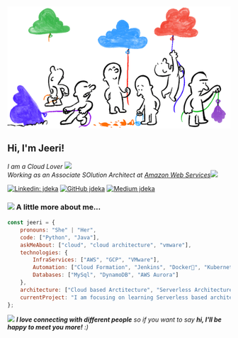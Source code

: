 <p align="center">
  <img src="https://github.com/jeeri2204/jeeri2204/blob/master/cc.gif">
</p>
<h2> Hi, I'm Jeeri! </h2>
<p><em>I am a Cloud Lover <img src="https://media.giphy.com/media/fYSnHlufseco8Fh93Z/giphy.gif" width="30"></br>Working as an Associate SOlution Architect at <a href="https://www.vmware.com/in.html">Amazon Web Services</a><img src="https://media.giphy.com/media/WUlplcMpOCEmTGBtBW/giphy.gif" width="30"></em></p>


[![Linkedin: jdeka](https://img.shields.io/badge/linkedin-%230077B5.svg?&style=for-the-badge&logo=linkedin&logoColor=white)](https://www.linkedin.com/in/jeerideka/)
[![GitHub jdeka](https://img.shields.io/badge/portfolio-web-%23.svg?&style=for-the-badge&logo=&logoColor=white%22)](https://github.com/jeeri2204)
[![Medium jdeka](https://img.shields.io/badge/medium-%2312100E.svg?&style=for-the-badge&logo=medium&logoColor=white)](https://medium.com/@jeeri95)


### <img src="https://media.giphy.com/media/VgCDAzcKvsR6OM0uWg/giphy.gif" width="50"> A little more about me...  

```javascript
const jeeri = {
    pronouns: "She" | "Her",
    code: ["Python", "Java"],
    askMeAbout: ["cloud", "cloud architecture", "vmware"],
    technologies: {
        InfraServices: ["AWS", "GCP", "VMware"],
        Automation: ["Cloud Formation", "Jenkins", "Docker🐳", "Kubernetes"],
        Databases: ["MySql", "DynamoDB", "AWS Aurora"]
    },
    architecture: ["Cloud based Arctitecture", "Serverless Architecture", "Cloud Services"],
    currentProject: "I am focusing on learning Serverless based architectures"
};
```

<img src="https://media.giphy.com/media/LnQjpWaON8nhr21vNW/giphy.gif" width="60"> <em><b>I love connecting with different people</b> so if you want to say <b>hi, I'll be happy to meet you more!</b> :)</em>
